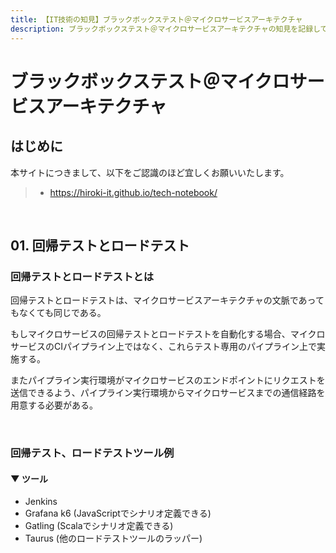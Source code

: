 ```yaml
---
title: 【IT技術の知見】ブラックボックステスト＠マイクロサービスアーキテクチャ
description: ブラックボックステスト＠マイクロサービスアーキテクチャの知見を記録しています。
---
```


# ブラックボックステスト＠マイクロサービスアーキテクチャ

## はじめに

本サイトにつきまして、以下をご認識のほど宜しくお願いいたします。

> - https://hiroki-it.github.io/tech-notebook/

<br>

## 01. 回帰テストとロードテスト

### 回帰テストとロードテストとは

回帰テストとロードテストは、マイクロサービスアーキテクチャの文脈であってもなくても同じである。

もしマイクロサービスの回帰テストとロードテストを自動化する場合、マイクロサービスのCIパイプライン上ではなく、これらテスト専用のパイプライン上で実施する。

またパイプライン実行環境がマイクロサービスのエンドポイントにリクエストを送信できるよう、パイプライン実行環境からマイクロサービスまでの通信経路を用意する必要がある。

<br>

### 回帰テスト、ロードテストツール例

#### ▼ ツール

- Jenkins
- Grafana k6 (JavaScriptでシナリオ定義できる)
- Gatling (Scalaでシナリオ定義できる)
- Taurus (他のロードテストツールのラッパー)

<br>
